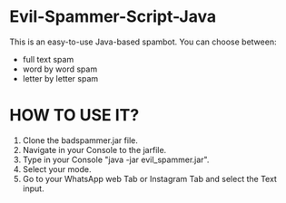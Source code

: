 # Evil-Spammer-Script-Java
This is an easy-to-use Java-based spambot. You can choose between:
- full text spam
- word by word spam
- letter by letter spam

# HOW TO USE IT?
1. Clone the badspammer.jar file. 
2. Navigate in your Console to the jarfile.
3. Type in your Console "java -jar evil_spammer.jar".
4. Select your mode.
5. Go to your WhatsApp web Tab or Instagram Tab and select the Text input. 
